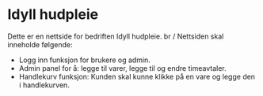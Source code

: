# Idyll hudpleie

Dette er en nettside for bedriften Idyll hudpleie. br /
Nettsiden skal inneholde følgende:

* Logg inn funksjon for brukere og admin.
* Admin panel for å: legge til varer, legge til og endre timeavtaler.
* Handlekurv funksjon: Kunden skal kunne klikke på en vare og legge den i handlekurven.